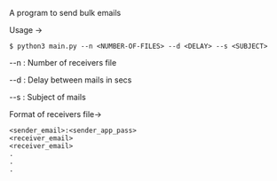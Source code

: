 A program to send bulk emails

Usage -> 

```
$ python3 main.py --n <NUMBER-OF-FILES> --d <DELAY> --s <SUBJECT>
```

--n : Number of receivers file

--d : Delay between mails in secs

--s : Subject of mails

Format of receivers file->
  
```  
<sender_email>:<sender_app_pass>
<receiver_email>
<receiver_email>
.
.
.
```
